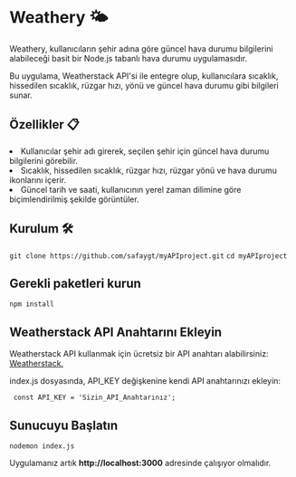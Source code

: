 <h1>Weathery 🌤️</h1> 


<p>Weathery, kullanıcıların şehir adına göre güncel hava durumu bilgilerini alabileceği basit bir Node.js tabanlı hava durumu uygulamasıdır. </p>
<p>Bu uygulama, Weatherstack API'si ile entegre olup, kullanıcılara sıcaklık, hissedilen sıcaklık, rüzgar hızı, yönü ve güncel hava durumu gibi bilgileri sunar. </p>

<h2>Özellikler 📋</h2> 
<li>Kullanıcılar şehir adı girerek, seçilen şehir için güncel hava durumu bilgilerini görebilir.</li>
<li>Sıcaklık, hissedilen sıcaklık, rüzgar hızı, rüzgar yönü ve hava durumu ikonlarını içerir.</li>
<li>Güncel tarih ve saati, kullanıcının yerel zaman dilimine göre biçimlendirilmiş şekilde görüntüler.</li>

<h2>Kurulum 🛠️ </h2>
<code>git clone https://github.com/safaygt/myAPIproject.git</code>
<code>cd myAPIproject</code>

<h2>Gerekli paketleri kurun</h2>
<code>npm install</code>


<h2> Weatherstack API Anahtarını Ekleyin </h2>

<p>Weatherstack API kullanmak için ücretsiz bir API anahtarı alabilirsiniz: <a href="https://weatherstack.com/"> Weatherstack. </a> </p>
<p>index.js dosyasında, API_KEY değişkenine kendi API anahtarınızı ekleyin:</p>

<code> const API_KEY = 'Sizin_API_Anahtarınız'; </code>

<h2>Sunucuyu Başlatın</h2>
<code>nodemon index.js</code>
<p>Uygulamanız artık <strong>http://localhost:3000</strong> adresinde çalışıyor olmalıdır.</p>
